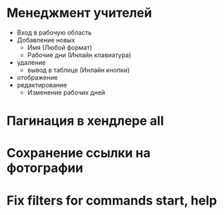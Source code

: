 # Менеджмент учителей
- Вход в рабочую область 
- Добавление новых
  - Имя (Любой формат)
  - Рабочие дни (Инлайн клавиатура)
- удаление
  - вывод в таблице (Инлайн кнопки)
- отображение
- редактирование
  - Изменение рабочих дней


# Пагинация в хендлере all
# Сохранение ссылки на фотографии
# Fix filters for commands start, help